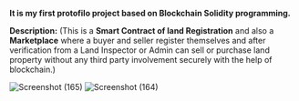 **It is my first protofilo project based on Blockchain Solidity programming.**

**Description:**
(This is a **Smart Contract of land Registration** and also a **Marketplace** where a buyer and seller register themselves
and after verification from a Land Inspector or Admin can sell or purchase land property without any third party involvement securely with the help of blockchain.)

![Screenshot (165)](https://user-images.githubusercontent.com/106869223/187104083-ac2f90c9-1d01-4d2a-987d-601a59f0bca4.png)
![Screenshot (164)](https://user-images.githubusercontent.com/106869223/187104105-bd898739-556c-4958-a7cc-3f970b848344.png)
